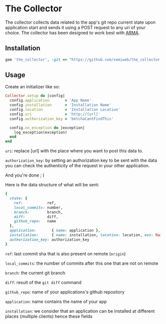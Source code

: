 The Collector
====================

The collector collects data related to the app's git repo current state upon application start and sends it using a POST request to any uri of your choice.
The collector has been designed to work best with [ARMA](https://github.com/semiweb/arma).

## Installation

```ruby
gem 'the_collector', :git => "https://github.com/semiweb/the_collector.git"
```

## Usage

Create an initializer like so:

```ruby
Collector.setup do |config|
  config.application       = 'App Name'
  config.installation      = 'Installation Name'
  config.location          = 'Installation Location'
  config.uri               = 'http://[url]'
  config.authorization_key = 'betchaCantFindThis'

  config.on_exception do |exception|
    log_exception(exception)
  end
end
```

`uri`: replace [url] with the place where you want to post this data to. 

`authorization_key`: by setting an authorization key to be sent with the data you can check the authenticity of the request in your other application.

And you're done ; )

Here is the data structure of what will be sent:

```ruby
{
  state: {
    ref:           ref,
    local_commits: number,
    branch:        branch,
    diff:          diff,
    github_repo:   name
  },
  application:       { name: application },
  installation:      { name: installation, location: location, env: Rails.env },
  authorization_key: authorization_key
}
```

`ref`: last commit sha that is also present on remote (`origin`)

`local_commits`: the number of commits after this one that are not on remote

`branch`: the current git branch

`diff`: result of the `git diff` command

`github_repo`: name of your applications's github repository

`application`: name contains the name of your app

`installation`: we consider that an application can be installed at different places (multiple clients) hence these fields